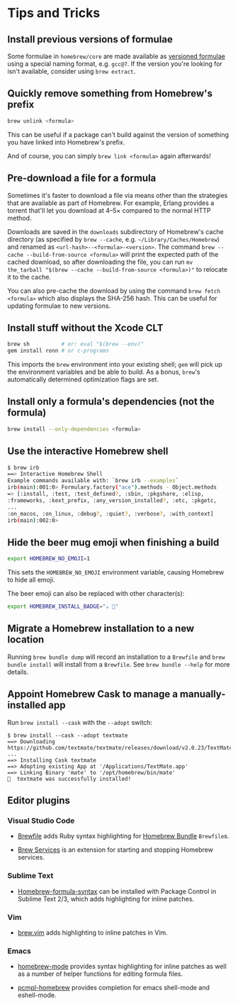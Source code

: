 # Tips and Tricks

## Install previous versions of formulae

Some formulae in `homebrew/core` are made available as [versioned formulae](Versions.md) using a special naming format, e.g. `gcc@7`. If the version you're looking for isn't available, consider using `brew extract`.

## Quickly remove something from Homebrew's prefix

```sh
brew unlink <formula>
```

This can be useful if a package can't build against the version of something you have linked into Homebrew's prefix.

And of course, you can simply `brew link <formula>` again afterwards!

## Pre-download a file for a formula

Sometimes it's faster to download a file via means other than the strategies that are available as part of Homebrew. For example, Erlang provides a torrent that'll let you download at 4–5× compared to the normal HTTP method.

Downloads are saved in the `downloads` subdirectory of Homebrew's cache directory (as specified by `brew --cache`, e.g. `~/Library/Caches/Homebrew`) and renamed as `<url-hash>--<formula>-<version>`. The command `brew --cache --build-from-source <formula>` will print the expected path of the cached download, so after downloading the file, you can run `mv the_tarball "$(brew --cache --build-from-source <formula>)"` to relocate it to the cache.

You can also pre-cache the download by using the command `brew fetch <formula>` which also displays the SHA-256 hash. This can be useful for updating formulae to new versions.

## Install stuff without the Xcode CLT

```sh
brew sh          # or: eval "$(brew --env)"
gem install ronn # or c-programs
```

This imports the `brew` environment into your existing shell; `gem` will pick up the environment variables and be able to build. As a bonus, `brew`'s automatically determined optimization flags are set.

## Install only a formula's dependencies (not the formula)

```sh
brew install --only-dependencies <formula>
```

## Use the interactive Homebrew shell

```sh
$ brew irb
==> Interactive Homebrew Shell
Example commands available with: `brew irb --examples`
irb(main):001:0> Formulary.factory("ace").methods - Object.methods
=> [:install, :test, :test_defined?, :sbin, :pkgshare, :elisp,
:frameworks, :kext_prefix, :any_version_installed?, :etc, :pkgetc,
...
:on_macos, :on_linux, :debug?, :quiet?, :verbose?, :with_context]
irb(main):002:0>
```

## Hide the beer mug emoji when finishing a build

```sh
export HOMEBREW_NO_EMOJI=1
```

This sets the `HOMEBREW_NO_EMOJI` environment variable, causing Homebrew to hide all emoji.

The beer emoji can also be replaced with other character(s):

```sh
export HOMEBREW_INSTALL_BADGE="☕️ 🐸"
```

## Migrate a Homebrew installation to a new location

Running `brew bundle dump` will record an installation to a `Brewfile` and `brew bundle install` will install from a `Brewfile`. See `brew bundle --help` for more details.

## Appoint Homebrew Cask to manage a manually-installed app

Run `brew install --cask` with the `--adopt` switch:

```console
$ brew install --cask --adopt textmate
==> Downloading https://github.com/textmate/textmate/releases/download/v2.0.23/TextMate_2.0.23.tbz
...
==> Installing Cask textmate
==> Adopting existing App at '/Applications/TextMate.app'
==> Linking Binary 'mate' to '/opt/homebrew/bin/mate'
🍺  textmate was successfully installed!
```

## Editor plugins

### Visual Studio Code

- [Brewfile](https://marketplace.visualstudio.com/items?itemName=sharat.vscode-brewfile) adds Ruby syntax highlighting for [Homebrew Bundle](https://github.com/Homebrew/homebrew-bundle) `Brewfile`s.

- [Brew Services](https://marketplace.visualstudio.com/items?itemName=beauallison.brew-services) is an extension for starting and stopping Homebrew services.

### Sublime Text

- [Homebrew-formula-syntax](https://github.com/samueljohn/Homebrew-formula-syntax) can be installed with Package Control in Sublime Text 2/3, which adds highlighting for inline patches.

### Vim

- [brew.vim](https://github.com/xu-cheng/brew.vim) adds highlighting to inline patches in Vim.

### Emacs

- [homebrew-mode](https://github.com/dunn/homebrew-mode) provides syntax highlighting for inline patches as well as a number of helper functions for editing formula files.

- [pcmpl-homebrew](https://github.com/hiddenlotus/pcmpl-homebrew) provides completion for emacs shell-mode and eshell-mode.
